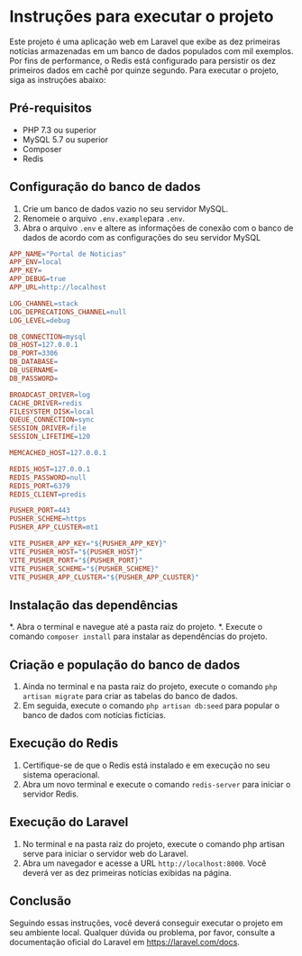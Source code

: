 # Instruções para executar o projeto

Este projeto é uma aplicação web em Laravel que exibe as dez primeiras notícias armazenadas em um banco de dados populados com mil exemplos. Por fins de performance, o Redis está configurado para persistir os dez primeiros dados em cachê por quinze segundo. Para executar o projeto, siga as instruções abaixo:

## Pré-requisitos

* PHP 7.3 ou superior
* MySQL 5.7 ou superior
* Composer
* Redis

  

## Configuração do banco de dados

1. Crie um banco de dados vazio no seu servidor MySQL.
2. Renomeie o arquivo `.env.example`para `.env`.
3. Abra o arquivo `.env` e altere as informações de conexão com o banco de dados de acordo com as configurações do seu servidor MySQL
```makefile
APP_NAME="Portal de Noticias"
APP_ENV=local
APP_KEY=
APP_DEBUG=true
APP_URL=http://localhost

LOG_CHANNEL=stack
LOG_DEPRECATIONS_CHANNEL=null
LOG_LEVEL=debug

DB_CONNECTION=mysql
DB_HOST=127.0.0.1
DB_PORT=3306
DB_DATABASE=
DB_USERNAME=
DB_PASSWORD=

BROADCAST_DRIVER=log
CACHE_DRIVER=redis
FILESYSTEM_DISK=local
QUEUE_CONNECTION=sync
SESSION_DRIVER=file
SESSION_LIFETIME=120

MEMCACHED_HOST=127.0.0.1

REDIS_HOST=127.0.0.1
REDIS_PASSWORD=null
REDIS_PORT=6379
REDIS_CLIENT=predis

PUSHER_PORT=443
PUSHER_SCHEME=https
PUSHER_APP_CLUSTER=mt1

VITE_PUSHER_APP_KEY="${PUSHER_APP_KEY}"
VITE_PUSHER_HOST="${PUSHER_HOST}"
VITE_PUSHER_PORT="${PUSHER_PORT}"
VITE_PUSHER_SCHEME="${PUSHER_SCHEME}"
VITE_PUSHER_APP_CLUSTER="${PUSHER_APP_CLUSTER}"

```

## Instalação das dependências

*. Abra o terminal e navegue até a pasta raiz do projeto.
*.  Execute o comando `composer install` para instalar as dependências do projeto.

## Criação e população do banco de dados

1. Ainda no terminal e na pasta raiz do projeto, execute o comando `php artisan migrate` para criar as tabelas do banco de dados.
2. Em seguida, execute o comando `php artisan db:seed` para popular o banco de dados com notícias fictícias.

## Execução do Redis

1. Certifique-se de que o Redis está instalado e em execução no seu sistema operacional.
2. Abra um novo terminal e execute o comando `redis-server` para iniciar o servidor Redis.

## Execução do Laravel

1. No terminal e na pasta raiz do projeto, execute o comando php artisan serve para iniciar o servidor web do Laravel.
2. Abra um navegador e acesse a URL `http://localhost:8000`. Você deverá ver as dez primeiras notícias exibidas na página.

## Conclusão

Seguindo essas instruções, você deverá conseguir executar o projeto em seu ambiente local. Qualquer dúvida ou problema, por favor, consulte a documentação oficial do Laravel em https://laravel.com/docs.
